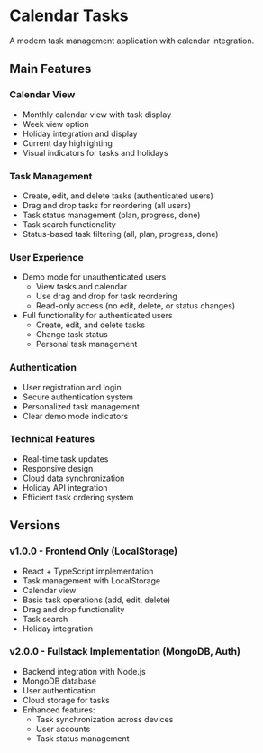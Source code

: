 # Calendar Tasks

A modern task management application with calendar integration.

## Main Features

### Calendar View
- Monthly calendar view with task display
- Week view option
- Holiday integration and display
- Current day highlighting
- Visual indicators for tasks and holidays

### Task Management
- Create, edit, and delete tasks (authenticated users)
- Drag and drop tasks for reordering (all users)
- Task status management (plan, progress, done)
- Task search functionality
- Status-based task filtering (all, plan, progress, done)

### User Experience
- Demo mode for unauthenticated users
  - View tasks and calendar
  - Use drag and drop for task reordering
  - Read-only access (no edit, delete, or status changes)
- Full functionality for authenticated users
  - Create, edit, and delete tasks
  - Change task status
  - Personal task management

### Authentication
- User registration and login
- Secure authentication system
- Personalized task management
- Clear demo mode indicators

### Technical Features
- Real-time task updates
- Responsive design
- Cloud data synchronization
- Holiday API integration
- Efficient task ordering system

## Versions

### v1.0.0 - Frontend Only (LocalStorage)
- React + TypeScript implementation
- Task management with LocalStorage
- Calendar view
- Basic task operations (add, edit, delete)
- Drag and drop functionality
- Task search
- Holiday integration

### v2.0.0 - Fullstack Implementation (MongoDB, Auth)
- Backend integration with Node.js
- MongoDB database
- User authentication
- Cloud storage for tasks
- Enhanced features:
  - Task synchronization across devices
  - User accounts
  - Task status management

  
